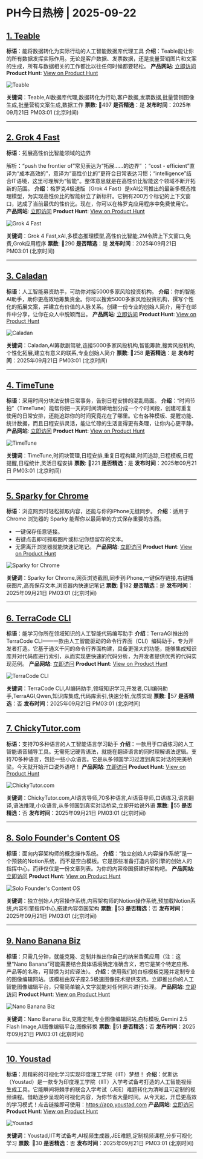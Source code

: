 # PH今日热榜 | 2025-09-22

## [1. Teable](https://www.producthunt.com/products/teable-4?utm_campaign=producthunt-api&utm_medium=api-v2&utm_source=Application%3A+dev+%28ID%3A+189358%29)
**标语**：能将数据转化为实际行动的人工智能数据库代理工具
**介绍**：Teable能让你的所有数据发挥实际作用。无论是客户数据、发票数据，还是批量营销图片和文案的生成，所有与数据相关的工作都比以往任何时候都要轻松。
**产品网站**: [立即访问](https://www.producthunt.com/r/PLGSBDT42TTXYM?utm_campaign=producthunt-api&utm_medium=api-v2&utm_source=Application%3A+dev+%28ID%3A+189358%29)
**Product Hunt**: [View on Product Hunt](https://www.producthunt.com/products/teable-4?utm_campaign=producthunt-api&utm_medium=api-v2&utm_source=Application%3A+dev+%28ID%3A+189358%29)

![Teable](https://ph-files.imgix.net/f66ce431-c165-423f-a50f-e8e6962a9921.jpeg?auto=format)

**关键词**：Teable,AI数据库代理,数据转化为行动,客户数据,发票数据,批量营销图像生成,批量营销文案生成,数据工作
**票数**: 🔺497
**是否精选**：是
**发布时间**：2025年09月21日 PM03:01 (北京时间)

---

## [2. Grok 4 Fast](https://www.producthunt.com/products/grok-3?utm_campaign=producthunt-api&utm_medium=api-v2&utm_source=Application%3A+dev+%28ID%3A+189358%29)
**标语**：拓展高性价比智能领域的边界

解析：“push the frontier of”常见表达为“拓展……的边界” ；“cost - efficient”直译为“成本高效的”，意译为“高性价比的”更符合日常表达习惯；“intelligence”结合IT语境，这里可理解为“智能”。整体意思就是在高性价比智能这个领域不断开拓新的范围。
**介绍**：格罗克4极速版（Grok 4 Fast）是xAI公司推出的最新多模态推理模型，为实现高性价比的智能树立了新标杆。它拥有200万个标记的上下文窗口，达成了当前最优的性价比。现在，你可以在格罗克应用程序中免费使用它。
**产品网站**: [立即访问](https://www.producthunt.com/r/66ILJNKOWIGNMO?utm_campaign=producthunt-api&utm_medium=api-v2&utm_source=Application%3A+dev+%28ID%3A+189358%29)
**Product Hunt**: [View on Product Hunt](https://www.producthunt.com/products/grok-3?utm_campaign=producthunt-api&utm_medium=api-v2&utm_source=Application%3A+dev+%28ID%3A+189358%29)

![Grok 4 Fast](https://ph-files.imgix.net/badd3592-7259-44c4-a613-b7f093c80757.png?auto=format)

**关键词**：Grok 4 Fast,xAI,多模态推理模型,高性价比智能,2M令牌上下文窗口,免费,Grok应用程序
**票数**: 🔺290
**是否精选**：是
**发布时间**：2025年09月21日 PM03:01 (北京时间)

---

## [3. Caladan](https://www.producthunt.com/products/caladan?utm_campaign=producthunt-api&utm_medium=api-v2&utm_source=Application%3A+dev+%28ID%3A+189358%29)
**标语**：人工智能募资助手，可助你对接5000多家风险投资机构。
**介绍**：你的智能AI助手，助你更高效地筹集资金。你可以搜索5000多家风险投资机构，撰写个性化的拓展文案，并建立有价值的人脉关系。创建一份专业的创始人简介，用于在邮件中分享，让你在众人中脱颖而出。
**产品网站**: [立即访问](https://www.producthunt.com/r/3C42VDUOH3OPZN?utm_campaign=producthunt-api&utm_medium=api-v2&utm_source=Application%3A+dev+%28ID%3A+189358%29)
**Product Hunt**: [View on Product Hunt](https://www.producthunt.com/products/caladan?utm_campaign=producthunt-api&utm_medium=api-v2&utm_source=Application%3A+dev+%28ID%3A+189358%29)

![Caladan](https://ph-files.imgix.net/e3b879fa-f42b-4928-8ae3-9763b0fae2f3.png?auto=format)

**关键词**：Caladan,AI筹款副驾驶,连接5000多家风投机构,智能筹款,搜索风投机构,个性化拓展,建立有意义的联系,专业创始人简介
**票数**: 🔺258
**是否精选**：是
**发布时间**：2025年09月21日 PM03:01 (北京时间)

---

## [4. TimeTune](https://www.producthunt.com/products/timetune-2?utm_campaign=producthunt-api&utm_medium=api-v2&utm_source=Application%3A+dev+%28ID%3A+189358%29)
**标语**：采用时间分块法安排日常事务，告别日程安排的混乱局面。
**介绍**：“时间节拍”（TimeTune）能帮你把一天的时间清晰地划分成一个个时间段，创建可重复使用的日常安排，还能追踪你的时间究竟花在了哪里。它有各种模板、提醒功能、统计数据，而且日程安排灵活，能让忙碌的生活变得更有条理，让你内心更平静。
**产品网站**: [立即访问](https://www.producthunt.com/r/UTNUHBGRG4GLRM?utm_campaign=producthunt-api&utm_medium=api-v2&utm_source=Application%3A+dev+%28ID%3A+189358%29)
**Product Hunt**: [View on Product Hunt](https://www.producthunt.com/products/timetune-2?utm_campaign=producthunt-api&utm_medium=api-v2&utm_source=Application%3A+dev+%28ID%3A+189358%29)

![TimeTune](https://ph-files.imgix.net/aa3a4477-b2d6-4964-b423-06c4b1ceada8.webp?auto=format)

**关键词**：TimeTune,时间块管理,日程安排,重复日程构建,时间追踪,日程模板,日程提醒,日程统计,灵活日程安排
**票数**: 🔺221
**是否精选**：是
**发布时间**：2025年09月21日 PM03:01 (北京时间)

---

## [5. Sparky for Chrome](https://www.producthunt.com/products/sparky-for-chrome?utm_campaign=producthunt-api&utm_medium=api-v2&utm_source=Application%3A+dev+%28ID%3A+189358%29)
**标语**：浏览网页时轻松抓取内容，还能与你的iPhone无缝同步。
**介绍**：适用于 Chrome 浏览器的 Sparky 能帮你以最简单的方式保存重要的东西。
- 一键保存任意链接。
- 右键点击即可抓取图片或标记你想留存的文本。
- 无需离开浏览器就能快速记笔记。
**产品网站**: [立即访问](https://www.producthunt.com/r/GS66NKY2ADQLRS?utm_campaign=producthunt-api&utm_medium=api-v2&utm_source=Application%3A+dev+%28ID%3A+189358%29)
**Product Hunt**: [View on Product Hunt](https://www.producthunt.com/products/sparky-for-chrome?utm_campaign=producthunt-api&utm_medium=api-v2&utm_source=Application%3A+dev+%28ID%3A+189358%29)

![Sparky for Chrome](https://ph-files.imgix.net/c8eec551-664b-4bb8-8451-864cd1e033a8.png?auto=format)

**关键词**：Sparky for Chrome,网页浏览截图,同步到iPhone,一键保存链接,右键捕获图片,高亮保存文本,浏览器内快速记笔记
**票数**: 🔺182
**是否精选**：是
**发布时间**：2025年09月21日 PM03:01 (北京时间)

---

## [6. TerraCode CLI](https://www.producthunt.com/products/terracode-cli-2?utm_campaign=producthunt-api&utm_medium=api-v2&utm_source=Application%3A+dev+%28ID%3A+189358%29)
**标语**：能学习你所在领域知识的人工智能代码编写助手
**介绍**：TerraAGI推出的TerraCode CLI——一款由人工智能驱动的命令行界面（CLI）编码助手，专为开发者打造。它基于通义千问的命令行界面构建，具备更强大的功能，能够集成知识库并对代码库进行索引，从而实现更快速的代码分析，为开发者提供优秀的代码实现范例。
**产品网站**: [立即访问](https://www.producthunt.com/r/X3DBAASTCQFXQ7?utm_campaign=producthunt-api&utm_medium=api-v2&utm_source=Application%3A+dev+%28ID%3A+189358%29)
**Product Hunt**: [View on Product Hunt](https://www.producthunt.com/products/terracode-cli-2?utm_campaign=producthunt-api&utm_medium=api-v2&utm_source=Application%3A+dev+%28ID%3A+189358%29)

![TerraCode CLI](https://ph-files.imgix.net/09adf526-9611-4625-8882-02b31a270a9f.png?auto=format)

**关键词**：TerraCode CLI,AI编码助手,领域知识学习,开发者,CLI编码助手,TerraAGI,Qwen,知识库集成,代码库索引,快速分析,优质实现
**票数**: 🔺57
**是否精选**：否
**发布时间**：2025年09月21日 PM03:01 (北京时间)

---

## [7. ChickyTutor.com](https://www.producthunt.com/products/chickytutor?utm_campaign=producthunt-api&utm_medium=api-v2&utm_source=Application%3A+dev+%28ID%3A+189358%29)
**标语**：支持70多种语言的人工智能语言学习助手
**介绍**：一款用于口语练习的人工智能语音辅导工具。无需死记硬背语法，就能在翻译语言的同时理解语法逻辑。支持70多种语言，包括一些小众语言。它是从多邻国学习过渡到真实对话的完美桥梁。今天就开始开口说外语吧！
**产品网站**: [立即访问](https://www.producthunt.com/r/SOL47FBYSUZKK2?utm_campaign=producthunt-api&utm_medium=api-v2&utm_source=Application%3A+dev+%28ID%3A+189358%29)
**Product Hunt**: [View on Product Hunt](https://www.producthunt.com/products/chickytutor?utm_campaign=producthunt-api&utm_medium=api-v2&utm_source=Application%3A+dev+%28ID%3A+189358%29)

![ChickyTutor.com](https://ph-files.imgix.net/bf921b11-c135-46b4-b57b-e51f282a1584.gif?auto=format)

**关键词**：ChickyTutor.com,AI语言导师,70多种语言,AI语音导师,口语练习,语言翻译,语法推理,小众语言,从多邻国到真实对话桥梁,立即开始说外语
**票数**: 🔺55
**是否精选**：否
**发布时间**：2025年09月21日 PM03:01 (北京时间)

---

## [8. Solo Founder's Content OS](https://www.producthunt.com/products/solo-founder-s-content-os?utm_campaign=producthunt-api&utm_medium=api-v2&utm_source=Application%3A+dev+%28ID%3A+189358%29)
**标语**：面向内容架构师的概念操作系统。
**介绍**：“独立创始人内容操作系统”是一个预装的Notion系统，而不是空白模板。它是那些准备打造内容引擎的创始人的指挥中心，而非仅仅是一份文章列表。为你的内容帝国搭建好架构吧。
**产品网站**: [立即访问](https://www.producthunt.com/r/JJKRME7BA3KW2B?utm_campaign=producthunt-api&utm_medium=api-v2&utm_source=Application%3A+dev+%28ID%3A+189358%29)
**Product Hunt**: [View on Product Hunt](https://www.producthunt.com/products/solo-founder-s-content-os?utm_campaign=producthunt-api&utm_medium=api-v2&utm_source=Application%3A+dev+%28ID%3A+189358%29)

![Solo Founder's Content OS](https://ph-files.imgix.net/ce6d630d-ec7f-4590-9dc0-c0bcf3df7aef.gif?auto=format)

**关键词**：独立创始人内容操作系统,内容架构师的Notion操作系统,预加载Notion系统,内容引擎指挥中心,搭建内容帝国架构
**票数**: 🔺53
**是否精选**：否
**发布时间**：2025年09月21日 PM03:01 (北京时间)

---

## [9. Nano Banana Biz](https://www.producthunt.com/products/nano-banana-biz?utm_campaign=producthunt-api&utm_medium=api-v2&utm_source=Application%3A+dev+%28ID%3A+189358%29)
**标语**：只需几分钟，就能克隆、定制并推出你自己的纳米香蕉应用（注：这里“Nano Banana”可能需要结合具体语境确定准确含义，若它是某个特定应用、产品等的名称，可替换为对应译法）。
**介绍**：使用我们的白标模板克隆并定制专业的图像编辑网站。该模板由双子座2.5极速图像技术提供支持。立即推出你的人工智能图像编辑平台，只需简单输入文字就能对任何照片进行处理。
**产品网站**: [立即访问](https://www.producthunt.com/r/ZE55J37R4NMEHV?utm_campaign=producthunt-api&utm_medium=api-v2&utm_source=Application%3A+dev+%28ID%3A+189358%29)
**Product Hunt**: [View on Product Hunt](https://www.producthunt.com/products/nano-banana-biz?utm_campaign=producthunt-api&utm_medium=api-v2&utm_source=Application%3A+dev+%28ID%3A+189358%29)

![Nano Banana Biz](https://ph-files.imgix.net/86a01aa0-606a-4553-8565-b5f6390c928e.png?auto=format)

**关键词**：Nano Banana Biz,克隆定制,专业图像编辑网站,白标模板,Gemini 2.5 Flash Image,AI图像编辑平台,图像转换
**票数**: 🔺51
**是否精选**：否
**发布时间**：2025年09月21日 PM03:01 (北京时间)

---

## [10. Youstad](https://www.producthunt.com/products/youstad?utm_campaign=producthunt-api&utm_medium=api-v2&utm_source=Application%3A+dev+%28ID%3A+189358%29)
**标语**：用精彩的可视化学习实现印度理工学院（IIT）梦想！
**介绍**：优斯达（Youstad）是一款专为印度理工学院（IIT）入学考试备考打造的人工智能视频生成工具。它能瞬间将棘手的联合入学考试（JEE）难题转化为清晰且可定制的视频课程。借助逐步呈现的可视化内容，为你节省大量时间。从今天起，开启更高效的学习模式！点击链接即可使用：https://app.youstad.com
**产品网站**: [立即访问](https://www.producthunt.com/r/ZTKFM5FQTMECST?utm_campaign=producthunt-api&utm_medium=api-v2&utm_source=Application%3A+dev+%28ID%3A+189358%29)
**Product Hunt**: [View on Product Hunt](https://www.producthunt.com/products/youstad?utm_campaign=producthunt-api&utm_medium=api-v2&utm_source=Application%3A+dev+%28ID%3A+189358%29)

![Youstad](https://ph-files.imgix.net/435dab99-ab31-4c0c-bccd-ee197d5f6868.png?auto=format)

**关键词**：Youstad,IIT考试备考,AI视频生成器,JEE难题,定制视频课程,分步可视化学习
**票数**: 🔺30
**是否精选**：否
**发布时间**：2025年09月21日 PM03:01 (北京时间)

---

